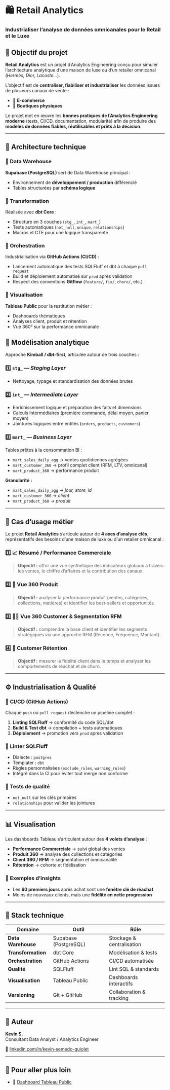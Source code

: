 # 🛍️ Retail Analytics  
### Industrialiser l’analyse de données omnicanales pour le Retail et le Luxe  


## 🎯 Objectif du projet  

**Retail Analytics** est un projet d’Analytics Engineering conçu pour simuler l’architecture analytique d’une maison de luxe ou d’un retailer omnicanal (*Hermès, Dior, Lacoste…*).  

L’objectif est de **centraliser, fiabiliser et industrialiser** les données issues de plusieurs canaux de vente :  

- 🛒 **E-commerce**  
- 🏬 **Boutiques physiques**  

Le projet met en œuvre les **bonnes pratiques de l’Analytics Engineering moderne** (tests, CI/CD, documentation, modularité) afin de produire des **modèles de données fiables, réutilisables et prêts à la décision**.  

---

## 🧱 Architecture technique  

### 🔸 Data Warehouse  

**Supabase (PostgreSQL)** sert de Data Warehouse principal :  

- Environnement de **développement / production** différencié  
- Tables structurées par **schéma logique**  


### 🔸 Transformation  

Réalisée avec **dbt Core** :  

- Structure en 3 couches (`stg_`, `int_`, `mart_`)  
- Tests automatiques (`not_null`, `unique`, `relationships`)  
- Macros et CTE pour une logique transparente  


### 🔸 Orchestration  

Industrialisation via **GitHub Actions (CI/CD)** :  

- Lancement automatique des tests SQLFluff et dbt à chaque `pull request`  
- Build et déploiement automatisé sur `prod` après validation  
- Respect des conventions **Gitflow** (`feature/`, `fix/`, `chore/`, etc.)  


### 🔸 Visualisation  

**Tableau Public** pour la restitution métier :  

- Dashboards thématiques  
- Analyses client, produit et rétention  
- Vue 360° sur la performance omnicanale  


## 🧮 Modélisation analytique  

Approche **Kimball / dbt-first**, articulée autour de trois couches :  

### 1️⃣ `stg_` — *Staging Layer*  

- Nettoyage, typage et standardisation des données brutes  

### 2️⃣ `int_` — *Intermediate Layer*  

- Enrichissement logique et préparation des faits et dimensions  
- Calculs intermédiaires (première commande, délai moyen, panier moyen)  
- Jointures logiques entre entités (`orders`, `products`, `customers`)  

### 3️⃣ `mart_` — *Business Layer*  

Tables prêtes à la consommation BI :  

- `mart_sales_daily_agg` → ventes quotidiennes agrégées  
- `mart_customer_360` → profil complet client (RFM, LTV, omnicanal)  
- `mart_product_360` → performance produit  

**Granularité :**  

- `mart_sales_daily_agg` → *jour, store_id*  
- `mart_customer_360` → *client*  
- `mart_product_360` → *produit*  

---

## 💼 Cas d’usage métier  

Le projet **Retail Analytics** s’articule autour de **4 axes d’analyse clés**, représentatifs des besoins d’une maison de luxe ou d’un retailer omnicanal :  

### 1️⃣ 📈 Résumé / Performance Commerciale  
> **Objectif :** offrir une vue synthétique des indicateurs globaux à travers les ventes, le chiffre d’affaires et la contribution des canaux.  

### 2️⃣ 👜 Vue 360 Produit  
> **Objectif :** analyser la performance produit (ventes, catégories, collections, matières) et identifier les best-sellers et opportunités.  

### 3️⃣ 👩‍💼 Vue 360 Customer & Segmentation RFM  
> **Objectif :** comprendre la base client et identifier les segments stratégiques via une approche RFM (Récence, Fréquence, Montant).  

### 4️⃣ 🔁 Customer Rétention  
> **Objectif :** mesurer la fidélité client dans le temps et analyser les comportements de réachat et de churn.  

---

## ⚙️ Industrialisation & Qualité  

### 🔸 CI/CD (GitHub Actions)  

Chaque `push` ou `pull request` déclenche un pipeline complet :  

1. **Linting SQLFluff** → conformité du code SQL/dbt  
2. **Build & Test dbt** → compilation + tests automatiques  
3. **Déploiement** → promotion vers `prod` après validation  


### 🔸 Linter SQLFluff  

- Dialecte : `postgres`  
- Templater : `dbt`  
- Règles personnalisées (`exclude_rules`, `warning_rules`)  
- Intégré dans la CI pour éviter tout merge non conforme  


### 🔸 Tests de qualité  

- `not_null` sur les clés primaires  
- `relationships` pour valider les jointures  

---

## 📊 Visualisation  

Les dashboards Tableau s’articulent autour des **4 volets d’analyse** :  

- **Performance Commerciale** → suivi global des ventes  
- **Produit 360** → analyse des collections et catégories  
- **Client 360 / RFM** → segmentation et omnicanalité  
- **Rétention** → cohorte et fidélisation  

### 🧩 Exemples d’insights  

- Les **60 premiers jours** après achat sont une **fenêtre clé de réachat**  
- Moins de nouveaux clients, mais une **fidélité en nette progression**  

---

## 🧠 Stack technique  

| Domaine | Outil | Rôle |
|----------|--------|------|
| **Data Warehouse** | Supabase (PostgreSQL) | Stockage & centralisation |
| **Transformation** | dbt Core | Modélisation & tests |
| **Orchestration** | GitHub Actions | CI/CD automatisée |
| **Qualité** | SQLFluff | Lint SQL & standards |
| **Visualisation** | Tableau Public | Dashboards interactifs |
| **Versioning** | Git + GitHub | Collaboration & tracking |

---

## 👤 Auteur  

**Kevin S.**  
Consultant Data Analyst / Analytics Engineer  

🔗 [linkedin.com/in/kevin-semedo-guiolet](https://linkedin.com/in/kevin-semedo-guiolet)  

---

## 🚀 Pour aller plus loin  

- 🔗 [Dashboard Tableau Public](https://public.tableau.com/app/profile/kevin.semedo.guiolet/viz/RetailAnalyticsProject_17615269742130/RetailAnalyticsProject)  
